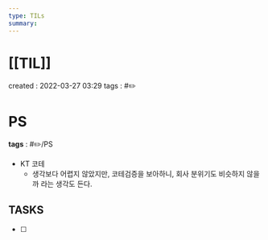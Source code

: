 ```yaml
---
type: TILs
summary: 
---
```


# [[TIL]]
created : 2022-03-27 03:29
tags : #✏️

# PS 
**tags** : #✏️/PS 
- KT 코테
	- 생각보다 어렵지 않았지만, 코테검증을 보아하니, 회사 분위기도 비슷하지 않을까 라는 생각도 든다.

## TASKS
- [ ] 
